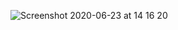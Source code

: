 ![Screenshot 2020-06-23 at 14 16 20](https://user-images.githubusercontent.com/26361028/85381957-1e686c00-b55c-11ea-9f1c-d85993027faa.png)
